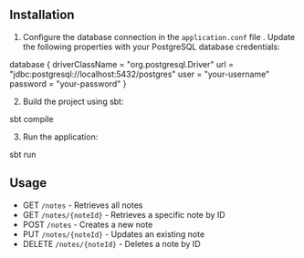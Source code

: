 ## Installation
1. Configure the database connection in the `application.conf` file . Update the following properties with your PostgreSQL database credentials:

database {
driverClassName = "org.postgresql.Driver"
url = "jdbc:postgresql://localhost:5432/postgres"
user = "your-username"
password = "your-password"
}

2. Build the project using sbt:

sbt compile

3. Run the application:

sbt run

## Usage 
- GET `/notes` - Retrieves all notes
- GET `/notes/{noteId}` - Retrieves a specific note by ID
- POST `/notes` - Creates a new note
- PUT `/notes/{noteId}` - Updates an existing note
- DELETE `/notes/{noteId}` - Deletes a note by ID


